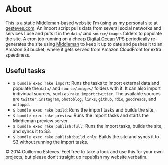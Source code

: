 # About

This is a static Middleman-based website I’m using as my personal site at [gesteves.com](http://gesteves.com). An import script pulls data from several social networks and services I use and puts it in the `data/` and `source/images` folders to populate the site. A cron job running on a cheap [Digital Ocean](https://www.digitalocean.com/?refcode=1805b0874bd3) VPS periodically re-generates the site using [Middleman](http://middlemanapp.com/) to keep it up to date and pushes it to an Amazon S3 bucket, where it gets served from Amazon CloudFront for extra speediness.

## Useful tasks

* `$ bundle exec rake import`: Runs the tasks to import external data and populate the `data/` and `source/images/` folders with it. It can also import individual sources, such as `rake import:twitter`. The available sources are `twitter`, `instagram`, `photoblog`, `links`, `github`, `rdio`, `goodreads`, and `untappd`.
* `$ bundle exec rake build`: Runs the import tasks and builds the site.
* `$ bundle exec rake preview`: Runs the import tasks and starts the Middleman preview server.
* `$ bundle exec rake publish:full`: Runs the import tasks, builds the site, and syncs it to S3.
* `$ bundle exec rake publish:build_only`: Builds the site and syncs it to S3 without running the import tasks.

&copy; 2014 Guillermo Esteves. Feel free to take a look and use this for your own projects, but please don’t straight up republish my website verbatim.

